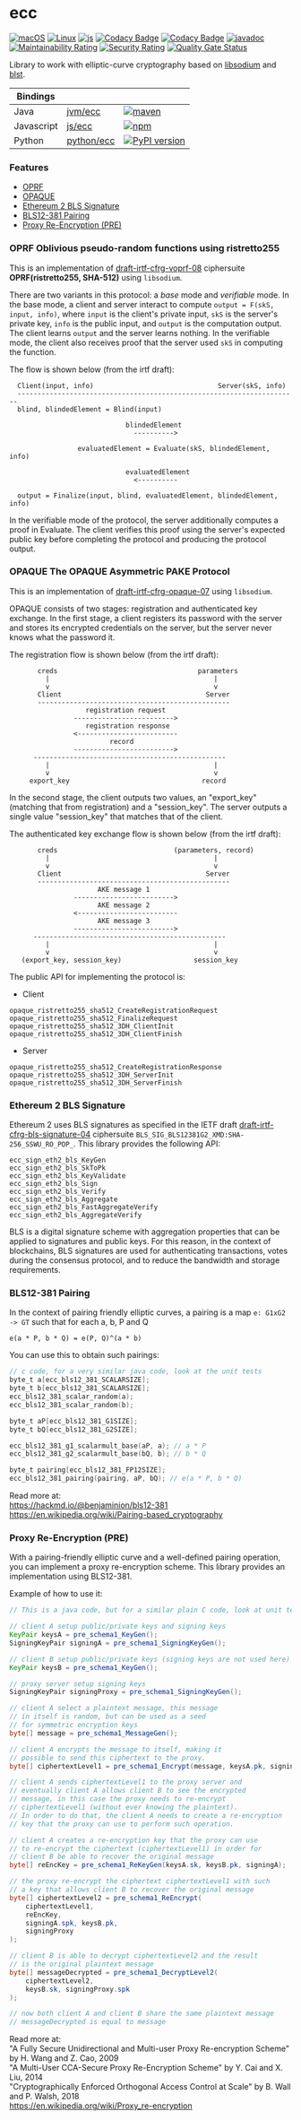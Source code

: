 # ecc

[![macOS](https://github.com/aldenml/ecc/actions/workflows/macos.yml/badge.svg?branch=master)](https://github.com/aldenml/ecc/actions/workflows/macos.yml)
[![Linux](https://github.com/aldenml/ecc/actions/workflows/linux.yml/badge.svg?branch=master)](https://github.com/aldenml/ecc/actions/workflows/linux.yml)
[![js](https://github.com/aldenml/ecc/actions/workflows/js.yml/badge.svg?branch=master)](https://github.com/aldenml/ecc/actions/workflows/js.yml)
[![Codacy Badge](https://app.codacy.com/project/badge/Grade/b805b9122f2e46d097eab8cefb0df48e)](https://app.codacy.com/gh/aldenml/ecc/dashboard)
[![Codacy Badge](https://app.codacy.com/project/badge/Coverage/b805b9122f2e46d097eab8cefb0df48e)](https://www.codacy.com/gh/aldenml/ecc/dashboard)
[![javadoc](https://javadoc.io/badge2/org.ssohub/ecc/javadoc.svg)](https://javadoc.io/doc/org.ssohub/ecc)
[![Maintainability Rating](https://sonarcloud.io/api/project_badges/measure?project=aldenml_ecc&metric=sqale_rating)](https://sonarcloud.io/summary/new_code?id=aldenml_ecc)
[![Security Rating](https://sonarcloud.io/api/project_badges/measure?project=aldenml_ecc&metric=security_rating)](https://sonarcloud.io/summary/new_code?id=aldenml_ecc)
[![Quality Gate Status](https://sonarcloud.io/api/project_badges/measure?project=aldenml_ecc&metric=alert_status)](https://sonarcloud.io/summary/new_code?id=aldenml_ecc)

Library to work with elliptic-curve cryptography based on [libsodium](https://github.com/jedisct1/libsodium)
and [blst](https://github.com/supranational/blst).

| Bindings   |                               |   |
|------------|-------------------------------|---|
| Java       | [jvm/ecc](bindings/jvm)       | [![maven](https://img.shields.io/maven-central/v/org.ssohub/ecc.svg?label=maven)](https://search.maven.org/search?q=g:%22org.ssohub%22%20AND%20a:%22ecc%22) |
| Javascript | [js/ecc](bindings/js)         | [![npm](https://img.shields.io/npm/v/@aldenml/ecc)](https://www.npmjs.com/package/@aldenml/ecc) |
| Python     | [python/ecc](bindings/python) | [![PyPI version](https://badge.fury.io/py/libecc.svg)](https://badge.fury.io/py/libecc) |

### Features

- [OPRF](#oprf-oblivious-pseudo-random-functions-using-ristretto255)
- [OPAQUE](#opaque-the-opaque-asymmetric-pake-protocol)
- [Ethereum 2 BLS Signature](#ethereum-2-bls-signature)
- [BLS12-381 Pairing](#bls12-381-pairing)
- [Proxy Re-Encryption (PRE)](#proxy-re-encryption-pre)

### OPRF Oblivious pseudo-random functions using ristretto255

This is an implementation of [draft-irtf-cfrg-voprf-08](https://datatracker.ietf.org/doc/html/draft-irtf-cfrg-voprf-08)
ciphersuite **OPRF(ristretto255, SHA-512)** using `libsodium`.

There are two variants in this protocol: a *base* mode and *verifiable* mode. In the
base mode, a client and server interact to compute `output = F(skS, input, info)`,
where `input` is the client's private input, `skS` is the server's private key, `info`
is the public input, and `output` is the computation output. The client learns `output`
and the server learns nothing. In the verifiable mode, the client also receives proof
that the server used `skS` in computing the function.

The flow is shown below (from the irtf draft):
```
  Client(input, info)                               Server(skS, info)
  ----------------------------------------------------------------------
  blind, blindedElement = Blind(input)

                             blindedElement
                               ---------->

                 evaluatedElement = Evaluate(skS, blindedElement, info)

                             evaluatedElement
                               <----------

  output = Finalize(input, blind, evaluatedElement, blindedElement, info)
```

In the verifiable mode of the protocol, the server additionally
computes a proof in Evaluate. The client verifies this proof using
the server's expected public key before completing the protocol and
producing the protocol output.

### OPAQUE The OPAQUE Asymmetric PAKE Protocol

This is an implementation of [draft-irtf-cfrg-opaque-07](https://datatracker.ietf.org/doc/html/draft-irtf-cfrg-opaque-07)
using `libsodium`.

OPAQUE consists of two stages: registration and authenticated key
exchange. In the first stage, a client registers its password with
the server and stores its encrypted credentials on the server, but
the server never knows what the password it.

The registration flow is shown below (from the irtf draft):
```
       creds                                   parameters
         |                                         |
         v                                         v
       Client                                    Server
       ------------------------------------------------
                   registration request
                ------------------------->
                   registration response
                <-------------------------
                         record
                ------------------------->
      ------------------------------------------------
         |                                         |
         v                                         v
     export_key                                 record
```

In the second stage, the client outputs two values, an "export_key" (matching
that from registration) and a "session_key". The server outputs a single value
"session_key" that matches that of the client.

The authenticated key exchange flow is shown below (from the irtf draft):
```
       creds                             (parameters, record)
         |                                         |
         v                                         v
       Client                                    Server
       ------------------------------------------------
                      AKE message 1
                ------------------------->
                      AKE message 2
                <-------------------------
                      AKE message 3
                ------------------------->
      ------------------------------------------------
         |                                         |
         v                                         v
   (export_key, session_key)                  session_key
```

The public API for implementing the protocol is:

- Client
```
opaque_ristretto255_sha512_CreateRegistrationRequest
opaque_ristretto255_sha512_FinalizeRequest
opaque_ristretto255_sha512_3DH_ClientInit
opaque_ristretto255_sha512_3DH_ClientFinish
```

- Server
```
opaque_ristretto255_sha512_CreateRegistrationResponse
opaque_ristretto255_sha512_3DH_ServerInit
opaque_ristretto255_sha512_3DH_ServerFinish
```

### Ethereum 2 BLS Signature

Ethereum 2 uses BLS signatures as specified in the IETF
draft [draft-irtf-cfrg-bls-signature-04](https://datatracker.ietf.org/doc/html/draft-irtf-cfrg-bls-signature-04)
ciphersuite `BLS_SIG_BLS12381G2_XMD:SHA-256_SSWU_RO_POP_`. This library provides the following API:

```
ecc_sign_eth2_bls_KeyGen
ecc_sign_eth2_bls_SkToPk
ecc_sign_eth2_bls_KeyValidate
ecc_sign_eth2_bls_Sign
ecc_sign_eth2_bls_Verify
ecc_sign_eth2_bls_Aggregate
ecc_sign_eth2_bls_FastAggregateVerify
ecc_sign_eth2_bls_AggregateVerify
```

BLS is a digital signature scheme with aggregation properties that can be applied to signatures
and public keys. For this reason, in the context of blockchains, BLS signatures are used for
authenticating transactions, votes during the consensus protocol, and to reduce the bandwidth
and storage requirements.

### BLS12-381 Pairing

In the context of pairing friendly elliptic curves, a pairing is a map `e: G1xG2 -> GT` such
that for each a, b, P and Q
```
e(a * P, b * Q) = e(P, Q)^(a * b)
```
You can use this to obtain such pairings:
```c
// c code, for a very similar java code, look at the unit tests
byte_t a[ecc_bls12_381_SCALARSIZE];
byte_t b[ecc_bls12_381_SCALARSIZE];
ecc_bls12_381_scalar_random(a);
ecc_bls12_381_scalar_random(b);

byte_t aP[ecc_bls12_381_G1SIZE];
byte_t bQ[ecc_bls12_381_G2SIZE];

ecc_bls12_381_g1_scalarmult_base(aP, a); // a * P
ecc_bls12_381_g2_scalarmult_base(bQ, b); // b * Q

byte_t pairing[ecc_bls12_381_FP12SIZE];
ecc_bls12_381_pairing(pairing, aP, bQ); // e(a * P, b * Q)
```

Read more at:<br/>
https://hackmd.io/@benjaminion/bls12-381 <br/>
https://en.wikipedia.org/wiki/Pairing-based_cryptography

### Proxy Re-Encryption (PRE)

With a pairing-friendly elliptic curve and a well-defined pairing operation,
you can implement a proxy re-encryption scheme. This library provides an
implementation using BLS12-381.

Example of how to use it:
```java
// This is a java code, but for a similar plain C code, look at unit tests

// client A setup public/private keys and signing keys
KeyPair keysA = pre_schema1_KeyGen();
SigningKeyPair signingA = pre_schema1_SigningKeyGen();

// client B setup public/private keys (signing keys are not used here)
KeyPair keysB = pre_schema1_KeyGen();

// proxy server setup signing keys
SigningKeyPair signingProxy = pre_schema1_SigningKeyGen();

// client A select a plaintext message, this message
// in itself is random, but can be used as a seed
// for symmetric encryption keys
byte[] message = pre_schema1_MessageGen();

// client A encrypts the message to itself, making it
// possible to send this ciphertext to the proxy.
byte[] ciphertextLevel1 = pre_schema1_Encrypt(message, keysA.pk, signingA);

// client A sends ciphertextLevel1 to the proxy server and
// eventually client A allows client B to see the encrypted
// message, in this case the proxy needs to re-encrypt
// ciphertextLevel1 (without ever knowing the plaintext).
// In order to do that, the client A needs to create a re-encryption
// key that the proxy can use to perform such operation.

// client A creates a re-encryption key that the proxy can use
// to re-encrypt the ciphertext (ciphertextLevel1) in order for
// client B be able to recover the original message
byte[] reEncKey = pre_schema1_ReKeyGen(keysA.sk, keysB.pk, signingA);

// the proxy re-encrypt the ciphertext ciphertextLevel1 with such
// a key that allows client B to recover the original message
byte[] ciphertextLevel2 = pre_schema1_ReEncrypt(
    ciphertextLevel1,
    reEncKey,
    signingA.spk, keysB.pk,
    signingProxy
);

// client B is able to decrypt ciphertextLevel2 and the result
// is the original plaintext message
byte[] messageDecrypted = pre_schema1_DecryptLevel2(
    ciphertextLevel2,
    keysB.sk, signingProxy.spk
);

// now both client A and client B share the same plaintext message
// messageDecrypted is equal to message
```

Read more at:<br/>
"A Fully Secure Unidirectional and Multi-user Proxy Re-encryption Scheme" by H. Wang and Z. Cao, 2009 <br/>
"A Multi-User CCA-Secure Proxy Re-Encryption Scheme" by Y. Cai and X. Liu, 2014 <br/>
"Cryptographically Enforced Orthogonal Access Control at Scale" by B. Wall and P. Walsh, 2018 <br/>
https://en.wikipedia.org/wiki/Proxy_re-encryption
